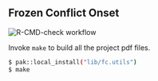 Frozen Conflict Onset
---

![R-CMD-check workflow](https://github.com/jsks/fc-onset/actions/workflows/R-CMD-check.yml/badge.svg)

Invoke `make` to build all the project pdf files.

```sh
$ pak::local_install("lib/fc.utils")
$ make
```
